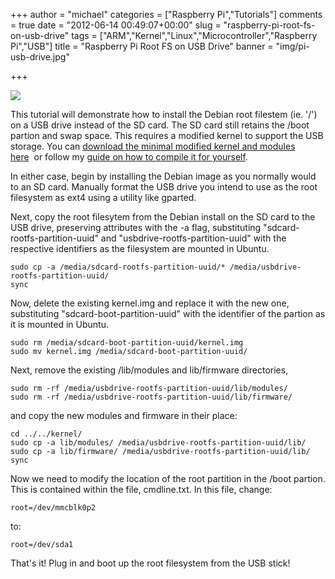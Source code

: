 +++
author = "michael"
categories = ["Raspberry Pi","Tutorials"]
comments = true
date = "2012-06-14 00:49:07+00:00"
slug = "raspberry-pi-root-fs-on-usb-drive"
tags = ["ARM","Kernel","Linux","Microcontroller","Raspberry Pi","USB"]
title = "Raspberry Pi Root FS on USB Drive"
banner = "img/pi-usb-drive.jpg"

+++

![](/img/pi-usb-drive.jpg)

This tutorial will demonstrate how to install the Debian root filestem (ie. '/') on a USB drive instead of the SD card. The SD card still retains the /boot partion and swap space. This requires a modified kernel to support the USB storage. You can [download the minimal modified kernel and modules here](http://dl.dropbox.com/u/1816557/bcmrpi_defconfig.tar)  or follow my [guide on how to compile it for yourself](http://mitchtech.net/raspberry-pi-kernel-compile/).

In either case, begin by installing the Debian image as you normally would to an SD card. Manually format the USB drive you intend to use as the root filesystem as ext4 using a utility like gparted.

Next, copy the root filesytem from the Debian install on the SD card to the USB drive, preserving attributes with the -a flag, substituting "sdcard-rootfs-partition-uuid" and "usbdrive-rootfs-partition-uuid" with the respective identifiers as the filesystem are mounted in Ubuntu.

```
sudo cp -a /media/sdcard-rootfs-partition-uuid/* /media/usbdrive-rootfs-partition-uuid/
sync
```

Now, delete the existing kernel.img and replace it with the new one, substituting "sdcard-boot-partition-uuid" with the identifier of the partion as it is mounted in Ubuntu.

```
sudo rm /media/sdcard-boot-partition-uuid/kernel.img
sudo mv kernel.img /media/sdcard-boot-partition-uuid/
```

Next, remove the existing /lib/modules and lib/firmware directories,

```
sudo rm -rf /media/usbdrive-rootfs-partition-uuid/lib/modules/
sudo rm -rf /media/usbdrive-rootfs-partition-uuid/lib/firmware/
```

and copy the new modules and firmware in their place:

```
cd ../../kernel/
sudo cp -a lib/modules/ /media/usbdrive-rootfs-partition-uuid/lib/
sudo cp -a lib/firmware/ /media/usbdrive-rootfs-partition-uuid/lib/
sync
```

Now we need to modify the location of the root partition in the /boot partion. This is contained within the file, cmdline.txt. In this file, change:

```
root=/dev/mmcblk0p2
```

to:

```
root=/dev/sda1
```

That's it! Plug in and boot up the root filesystem from the USB stick!

